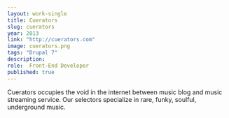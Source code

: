 ```yaml
---
layout: work-single
title: Cuerators
slug: cuerators
year: 2013
link: "http://cuerators.com"
image: cuerators.png
tags: "Drupal 7"
description:
role:  Front-End Developer
published: true
---
```

Cuerators occupies the void in the internet between music blog and music streaming service. Our selectors specialize in rare, funky, soulful, underground music.
